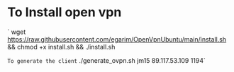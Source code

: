 
# To Install open vpn

`
wget https://raw.githubusercontent.com/egarim/OpenVpnUbuntu/main/install.sh && chmod +x install.sh && ./install.sh

`
To generate the client
`
./generate_ovpn.sh jm15 89.117.53.109 1194`